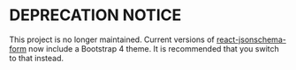 DEPRECATION NOTICE
==================

This project is no longer maintained. Current versions of [react-jsonschema-form](https://github.com/mozilla-services/react-jsonschema-form) now include a Bootstrap 4 theme. It is recommended that you switch to that instead.
